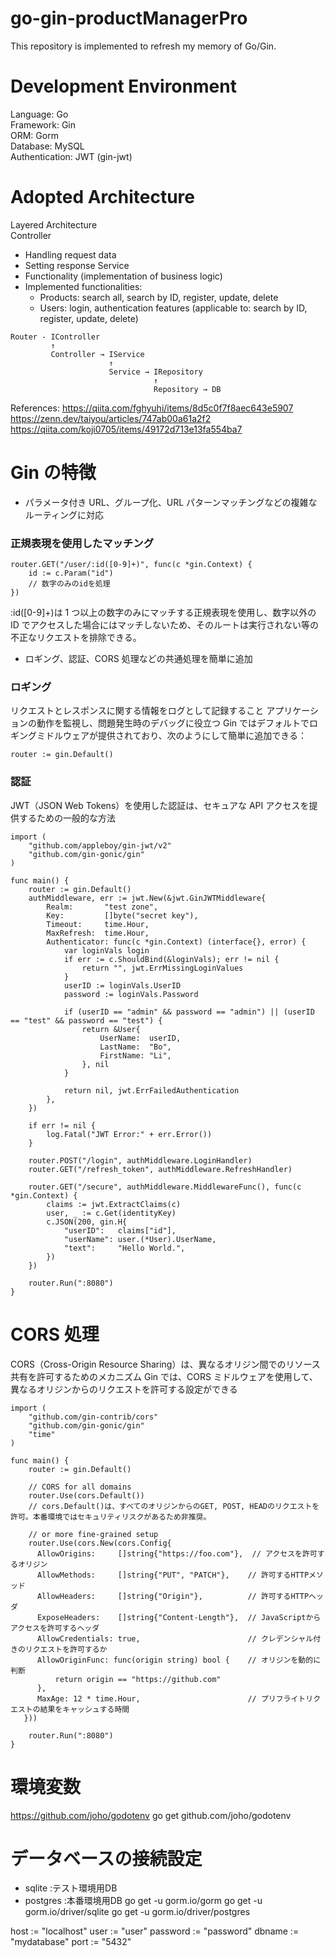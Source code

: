 # go-gin-productManagerPro

This repository is implemented to refresh my memory of Go/Gin.

# Development Environment

Language: Go  
Framework: Gin  
ORM: Gorm  
Database: MySQL  
Authentication: JWT (gin-jwt)

# Adopted Architecture

Layered Architecture  
Controller

- Handling request data
- Setting response
  Service
- Functionality (implementation of business logic)
- Implemented functionalities:
  - Products: search all, search by ID, register, update, delete
  - Users: login, authentication features (applicable to: search by ID, register, update, delete)

```
Router - IController
         ↑
         Controller → IService
                      ↑
                      Service → IRepository
                                ↑
                                Repository → DB
```

References:
https://qiita.com/fghyuhi/items/8d5c0f7f8aec643e5907
https://zenn.dev/taiyou/articles/747ab00a61a2f2
https://qiita.com/koji0705/items/49172d713e13fa554ba7

# Gin の特徴

- パラメータ付き URL、グループ化、URL パターンマッチングなどの複雑なルーティングに対応

### 正規表現を使用したマッチング

```
router.GET("/user/:id([0-9]+)", func(c *gin.Context) {
    id := c.Param("id")
    // 数字のみのidを処理
})
```

:id([0-9]+)は 1 つ以上の数字のみにマッチする正規表現を使用し、数字以外の ID でアクセスした場合にはマッチしないため、そのルートは実行されない等の不正なリクエストを排除できる。

- ロギング、認証、CORS 処理などの共通処理を簡単に追加

### ロギング

リクエストとレスポンスに関する情報をログとして記録すること
アプリケーションの動作を監視し、問題発生時のデバッグに役立つ
Gin ではデフォルトでロギングミドルウェアが提供されており、次のようにして簡単に追加できる：

```
router := gin.Default()
```

### 認証

JWT（JSON Web Tokens）を使用した認証は、セキュアな API アクセスを提供するための一般的な方法

```
import (
    "github.com/appleboy/gin-jwt/v2"
    "github.com/gin-gonic/gin"
)

func main() {
    router := gin.Default()
    authMiddleware, err := jwt.New(&jwt.GinJWTMiddleware{
        Realm:       "test zone",
        Key:         []byte("secret key"),
        Timeout:     time.Hour,
        MaxRefresh:  time.Hour,
        Authenticator: func(c *gin.Context) (interface{}, error) {
            var loginVals login
            if err := c.ShouldBind(&loginVals); err != nil {
                return "", jwt.ErrMissingLoginValues
            }
            userID := loginVals.UserID
            password := loginVals.Password

            if (userID == "admin" && password == "admin") || (userID == "test" && password == "test") {
                return &User{
                    UserName:  userID,
                    LastName:  "Bo",
                    FirstName: "Li",
                }, nil
            }

            return nil, jwt.ErrFailedAuthentication
        },
    })

    if err != nil {
        log.Fatal("JWT Error:" + err.Error())
    }

    router.POST("/login", authMiddleware.LoginHandler)
    router.GET("/refresh_token", authMiddleware.RefreshHandler)

    router.GET("/secure", authMiddleware.MiddlewareFunc(), func(c *gin.Context) {
        claims := jwt.ExtractClaims(c)
        user, _ := c.Get(identityKey)
        c.JSON(200, gin.H{
            "userID":   claims["id"],
            "userName": user.(*User).UserName,
            "text":     "Hello World.",
        })
    })

    router.Run(":8080")
}
```

# CORS 処理

CORS（Cross-Origin Resource Sharing）は、異なるオリジン間でのリソース共有を許可するためのメカニズム
Gin では、CORS ミドルウェアを使用して、異なるオリジンからのリクエストを許可する設定ができる

```
import (
    "github.com/gin-contrib/cors"
    "github.com/gin-gonic/gin"
    "time"
)

func main() {
    router := gin.Default()

    // CORS for all domains
    router.Use(cors.Default())
    // cors.Default()は、すべてのオリジンからのGET, POST, HEADのリクエストを許可。本番環境ではセキュリティリスクがあるため非推奨。

    // or more fine-grained setup
    router.Use(cors.New(cors.Config{
      AllowOrigins:     []string{"https://foo.com"},  // アクセスを許可するオリジン
      AllowMethods:     []string{"PUT", "PATCH"},    // 許可するHTTPメソッド
      AllowHeaders:     []string{"Origin"},          // 許可するHTTPヘッダ
      ExposeHeaders:    []string{"Content-Length"},  // JavaScriptからアクセスを許可するヘッダ
      AllowCredentials: true,                        // クレデンシャル付きのリクエストを許可するか
      AllowOriginFunc: func(origin string) bool {    // オリジンを動的に判断
          return origin == "https://github.com"
      },
      MaxAge: 12 * time.Hour,                        // プリフライトリクエストの結果をキャッシュする時間
   }))

    router.Run(":8080")
}
```

# 環境変数
https://github.com/joho/godotenv
go get github.com/joho/godotenv

# データベースの接続設定
- sqlite   :テスト環境用DB
- postgres :本番環境用DB
go get -u gorm.io/gorm
go get -u gorm.io/driver/sqlite
go get -u gorm.io/driver/postgres

host := "localhost"
user := "user"
password := "password"
dbname := "mydatabase"
port := "5432"
